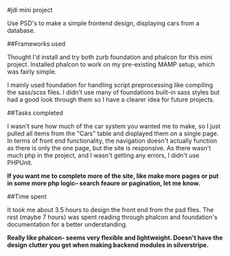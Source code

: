 #jdi mini project

Use PSD's to make a simple frontend design, displaying cars from a database.


##Frameworks used

Thought I'd install and try both zurb foundation and phalcon for this mini project. Installed phalcon to work on my pre-existing MAMP setup, which was fairly simple.

I mainly used foundation for handling script preprocessing like compiling the sass/scss files. I didn't use many of foundations built-in sass styles but had a good look through them so I have a clearer idea for future projects.


##Tasks completed

I wasn't sure how much of the car system you wanted me to make, so I just pulled all items from the "Cars" table and displayed them on a single page. In terms of front end functionality, the navigation doesn't actually function as there is only the one page, but the site is responsive. As there wasn't much php in the project, and I wasn't getting any errors, I didn't use PHPUnit.

**If you want me to complete more of the site, like make more pages or put in some more php logic– search feaure or pagination, let me know.**


##Time spent

It took me about 3.5 hours to design the front end from the psd files. The rest (maybe 7 hours) was spent reading through phalcon and foundation's documentation for a better understanding.

**Really like phalcon- seems very flexible and lightweight. Doesn't have the design clutter you get when making backend modules in silverstripe.**